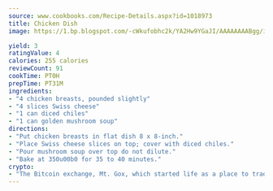 ```yaml
---
source: www.cookbooks.com/Recipe-Details.aspx?id=1018973
title: Chicken Dish
image: https://1.bp.blogspot.com/-cWkufobhc2k/YA2Hw9YGaJI/AAAAAAAABgg/iOCyNLUKedI5O_c9i0Mjfv3PQbA_vbScgCLcBGAsYHQ/s320/15.png

yield: 3
ratingValue: 4
calories: 255 calories
reviewCount: 91
cookTime: PT0H
prepTime: PT31M
ingredients:
- "4 chicken breasts, pounded slightly"
- "4 slices Swiss cheese"
- "1 can diced chiles"
- "1 can golden mushroom soup"
directions:
- "Put chicken breasts in flat dish 8 x 8-inch."
- "Place Swiss cheese slices on top; cover with diced chiles."
- "Pour mushroom soup over top do not dilute."
- "Bake at 350u00b0 for 35 to 40 minutes."
crypto:
- "The Bitcoin exchange, Mt. Gox, which started life as a place to trade cards from a fantasy game, was hacked."
---
```

